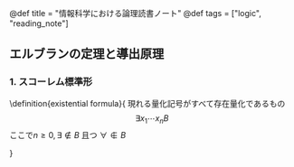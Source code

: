 @def title = "情報科学における論理読書ノート"
@def tags = ["logic", "reading_note"]

## エルブランの定理と導出原理

### 1. スコーレム標準形

\definition{existential formula}{
現れる量化記号がすべて存在量化であるもの
$$ \exists x_1 \cdots x_n B  $$
ここで$n \geq 0, \exists \notin B$ 且つ $\forall \notin B$

}

<!--\theorem{3.1}{-->
